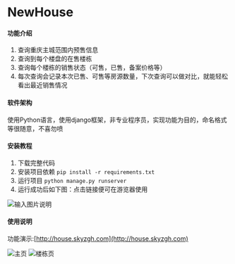 # NewHouse

#### 功能介绍

1.  查询重庆主城范围内预售信息
2.  查询到每个楼盘的在售楼栋
3.  查询每个楼栋的销售状态（可售，已售，备案价格等）
4.  每次查询会记录本次已售、可售等房源数量，下次查询可以做对比，就能轻松看出最近销售情况

#### 软件架构
使用Python语言，使用django框架，非专业程序员，实现功能为目的，命名格式等很随意，不喜勿喷

#### 安装教程

1.  下载完整代码
2.  安装项目依赖 `pip install -r requirements.txt`
3.  运行项目 `python manage.py runserver`
4.  运行成功后如下图：点击链接便可在游览器使用

![输入图片说明](https://foruda.gitee.com/images/1745588321757390225/15baece6_15153574.png "运行成功")

#### 使用说明

功能演示:[http://house.skyzgh.com](http://house.skyzgh.com)

![主页](https://foruda.gitee.com/images/1745587635891772406/936959a3_15153574.png "主页")
![楼栋页](https://foruda.gitee.com/images/1745587691552711163/4a83254f_15153574.png "楼栋页")
